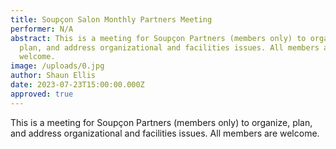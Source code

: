 ```yaml
---
title: Soupçon Salon Monthly Partners Meeting
performer: N/A
abstract: This is a meeting for Soupçon Partners (members only) to organize,
  plan, and address organizational and facilities issues. All members are
  welcome.
image: /uploads/0.jpg
author: Shaun Ellis
date: 2023-07-23T15:00:00.000Z
approved: true
---
```

This is a meeting for Soupçon Partners (members only) to organize, plan, and address organizational and facilities issues. All members are welcome.
